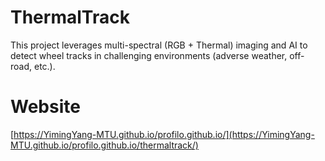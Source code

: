 # ThermalTrack
This project leverages multi-spectral (RGB + Thermal) imaging and AI to detect wheel tracks in challenging environments (adverse weather, off-road, etc.). 

# Website
[https://YimingYang-MTU.github.io/profilo.github.io/](https://YimingYang-MTU.github.io/profilo.github.io/thermaltrack/)
